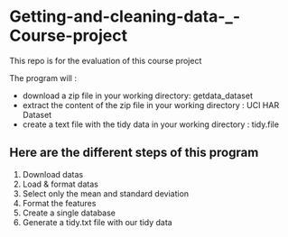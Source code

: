 # Getting-and-cleaning-data-_-Course-project
This repo is for the evaluation of this course project 

The program will :
- download a zip file in your working directory: getdata_dataset
- extract the content of the zip file in your working directory : UCI HAR Dataset
- create a text file with the tidy data in your working directory : tidy.file

## Here are the different steps of this program
1. Download datas
2. Load & format datas
3. Select only the mean and standard deviation
4. Format the features
5. Create a single database
6. Generate a tidy.txt file with our tidy data
